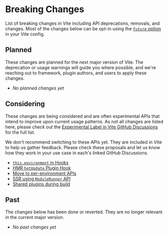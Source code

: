 # Breaking Changes

List of breaking changes in Vite including API deprecations, removals, and changes. Most of the changes below can be opt-in using the [`future` option](/de/config/shared-options.html#future) in your Vite config.

## Planned

These changes are planned for the next major version of Vite. The deprecation or usage warnings will guide you where possible, and we're reaching out to framework, plugin authors, and users to apply these changes.

- _No planned changes yet_

## Considering

These changes are being considered and are often experimental APIs that intend to improve upon current usage patterns. As not all changes are listed here, please check out the [Experimental Label in Vite GitHub Discussions](https://github.com/vitejs/vite/discussions/categories/feedback?discussions_q=label%3Aexperimental+category%3AFeedback) for the full list.

We don't recommend switching to these APIs yet. They are included in Vite to help us gather feedback. Please check these proposals and let us know how they work in your use case in each's linked GitHub Discussions.

- [`this.environment` in Hooks](/de/changes/this-environment-in-hooks)
- [HMR `hotUpdate` Plugin Hook](/de/changes/hotupdate-hook)
- [Move to per-environment APIs](/de/changes/per-environment-apis)
- [SSR using `ModuleRunner` API](/de/changes/ssr-using-modulerunner)
- [Shared plugins during build](/de/changes/shared-plugins-during-build)

## Past

The changes below has been done or reverted. They are no longer relevant in the current major version.

- _No past changes yet_
